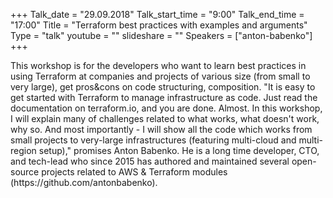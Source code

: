 +++
Talk_date = "29.09.2018"
Talk_start_time = "9:00"
Talk_end_time = "17:00"
Title = "Terraform best practices with examples and arguments"
Type = "talk"
youtube = ""
slideshare = ""
Speakers = ["anton-babenko"]
+++

<p>This workshop is for the developers who want to learn best practices in using Terraform at companies and projects of various size (from small to very large), get pros&cons on code structuring, composition. "It is easy to get started with Terraform to manage infrastructure as code. Just read the documentation on terraform.io, and you are done. Almost. In this workshop, I will explain many of challenges related to what works, what doesn't work, why so. And most importantly - I will show all the code which works from small projects to very-large infrastructures (featuring multi-cloud and multi-region setup)," promises Anton Babenko. He is a long time developer, CTO, and tech-lead who since 2015 has authored and maintained several open-source projects related to AWS & Terraform modules (https://github.com/antonbabenko).</p>